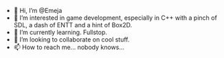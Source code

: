 - 👋 Hi, I’m @Emeja
- 👀 I’m interested in game development, especially in C++ with a pinch of SDL, a dash of ENTT and a hint of Box2D.
- 🌱 I’m currently learning. Fullstop.
- 💞️ I’m looking to collaborate on cool stuff.
- 📫 How to reach me... nobody knows...
